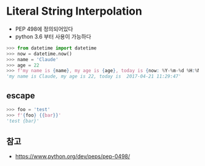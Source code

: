 # Literal String Interpolation
- PEP 498에 정의되어있다
- python 3.6 부터 사용이 가능하다

```python
>>> from datetime import datetime
>>> now = datetime.now()
>>> name = 'Claude'
>>> age = 22
>>> f'my name is {name}, my age is {age}, today is {now: %Y-%m-%d %H:%M:%S}'
'my name is Claude, my age is 22, today is  2017-04-21 11:29:47'
```

## escape
```python
>>> foo = 'test'
>>> f'{foo} {{bar}}'
'test {bar}'
```

## 참고
- https://www.python.org/dev/peps/pep-0498/
